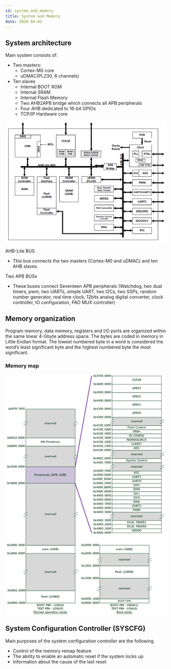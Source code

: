 ```yaml
---
id: system_and_memory
title: System and Memory
date: 2020-04-03
---
```



## System architecture

Main system consists of:

- Two masters:
  - Cortex-M0 core
  - uDMAC(PL230, 6 channels)
- Ten slaves
  - Internal BOOT ROM
  - Internal SRAM
  - Internal Flash Memory
  - Two AHB2APB bridge which connects all APB peripherals
  - Four AHB dedicated to 16-bit GPIOs
  - TCP/IP Hardware core

![W7500 System Architecture](/img/products/w7500/w7500_system_architecture.png)

AHB-Lite BUS

- This bus connects the two masters (Cortex-M0 and uDMAC) and ten AHB
  slaves.

Two APB BUSs

- These buses connect Seventeen APB peripherals (Watchdog, two dual
  timers, pwm, two UARTs, simple UART, two I2Cs, two SSPs, random number
  generator, real time clock, 12bits analog digital converter, clock
  controller, IO configuration, PAD MUX controller)


## Memory organization

Program memory, data memory, registers and I/O ports are organized
within the same linear 4-Gbyte address space. The bytes are coded in
memory in Little Endian format. The lowest numbered byte in a word is
considered the word’s least significant byte and the highest numbered
byte the most significant.


### Memory map

![W7500 Memory map](/img/products/w7500/memory_map.png)

## System Configuration Controller (SYSCFG)

Main purposes of the system configuration controller are the following

- Control of the memory remap feature
- The ability to enable an automatic reset if the system locks up
- Information about the cause of the last reset
